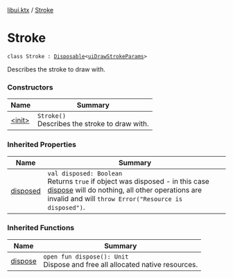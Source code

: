 [libui.ktx](../index.md) / [Stroke](./index.md)

# Stroke

`class Stroke : `[`Disposable`](../-disposable/index.md)`<`[`uiDrawStrokeParams`](../../libui/ui-draw-stroke-params/index.md)`>`

Describes the stroke to draw with.

### Constructors

| Name | Summary |
|---|---|
| [&lt;init&gt;](-init-.md) | `Stroke()`<br>Describes the stroke to draw with. |

### Inherited Properties

| Name | Summary |
|---|---|
| [disposed](../-disposable/disposed.md) | `val disposed: Boolean`<br>Returns `true` if object was disposed - in this case [dispose](../-disposable/dispose.md) will do nothing, all other operations are invalid and will `throw Error("Resource is disposed")`. |

### Inherited Functions

| Name | Summary |
|---|---|
| [dispose](../-disposable/dispose.md) | `open fun dispose(): Unit`<br>Dispose and free all allocated native resources. |
